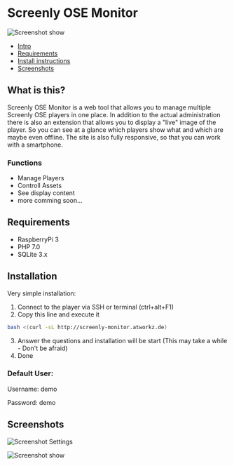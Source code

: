 # Screenly OSE Monitor

![Screenshot show](http://www.atworkz.de/_git/monitor/head.png)

- [Intro](#what-is-this)
- [Requirements](#requirements)
- [Install instructions](#installation)
- [Screenshots](#screenshots)

## What is this?
Screenly OSE Monitor is a web tool that allows you to manage multiple Screenly OSE players in one place.
In addition to the actual administration there is also an extension that allows you to display a "live" image of the player. So you can see at a glance which players show what and which are maybe even offline.
The site is also fully responsive, so that you can work with a smartphone.

### Functions
+ Manage Players
+ Controll Assets
+ See display content
+ more comming soon...


## Requirements
+ RaspberryPi 3
+ PHP 7.0
+ SQLite 3.x

## Installation
Very simple installation:

1. Connect to the player via SSH or terminal (ctrl+alt+F1)
2. Copy this line and execute it
```bash
bash <(curl -sL http://screenly-monitor.atworkz.de)
```
3. Answer the questions and installation will be start (This may take a while - Don't be afraid)
4. Done

### Default User:
Username: demo

Password: demo


Screenshots
---------------------------------------
![Screenshot Settings](http://www.atworkz.de/_git/monitor/layers.png)

![Screenshot show](http://www.atworkz.de/_git/monitor/sample1.jpg)
